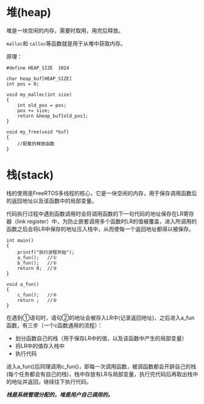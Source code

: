 # 堆(heap)

堆是一块空闲的内存，需要时取用，用完后释放。

`malloc`和 `calloc`等函数就是用于从堆中获取内存。

原理：

```
#define HEAP_SIZE  1024

char heap_buf[HEAP_SIZE]
int pos = 0;

void my_malloc(int size)
{
    int old_pos = pos;
    pos += size;
    return &heap_buf[old_pos];
}

void my_free(void *buf)
{
    //配套的释放函数
}
```

# 栈(stack)

栈的使用是FreeRTOS多线程的核心，它是一块空闲的内存，用于保存调用函数后的返回地址以及该函数中的局部变量。

代码执行过程中遇到函数调用时会将调用函数的下一句代码的地址保存在LR寄存器（link register）中，为防止嵌套调用多个函数时LR的值被覆盖，进入所调用的函数之后会将LR中保存的地址压入栈中，从而使每一个返回地址都得以被保存。

```
int main()
{
    printf("执行进程开始");
    a_fun();   //① 
    b_fun();   //②
    return 0;  //③
}

void a_fun()
{
    c_fun();   //④
    return ;   //⑤
}
```

在遇到①语句时，语句②的地址会被存入LR中(记录返回地址)，之后进入a_fun函数，有三步（一个c函数通用的流程）：

* 划分函数自己的栈（用于保存LR中的值，以及该函数中产生的局部变量）
* 将LR中的值存入栈中
* 执行代码

进入a_fun()后同理调用c_fun()，即每一次调用函数，被调函数都会开辟自己的栈(每个任务都会有自己的栈)，栈中存放有LR与局部变量，执行完代码后再取出栈中的地址并返回，继续往下执行代码。

***栈是系统管理分配的，堆是用户自己调用的。***
